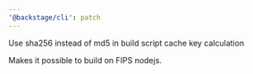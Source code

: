 ```yaml
---
'@backstage/cli': patch
---
```


Use sha256 instead of md5 in build script cache key calculation

Makes it possible to build on FIPS nodejs.
